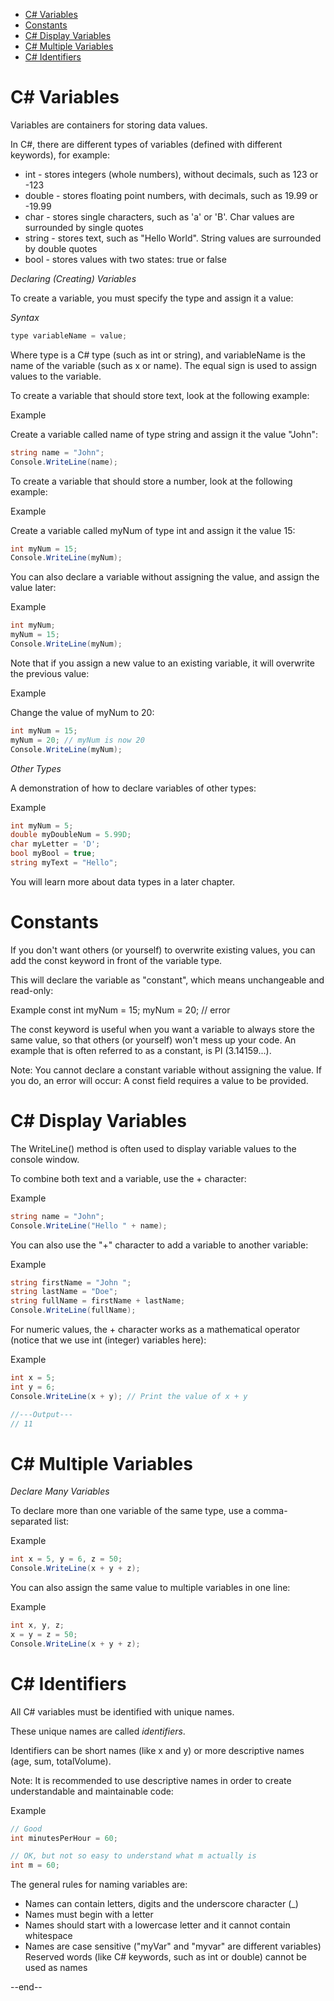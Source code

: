 
- [C# Variables](#c-variables)
- [Constants](#constants)
- [C# Display Variables](#c-display-variables)
- [C# Multiple Variables](#c-multiple-variables)
- [C# Identifiers](#c-identifiers)

# C# Variables

Variables are containers for storing data values.

In C#, there are different types of variables (defined with different keywords), for example:

- int - stores integers (whole numbers), without decimals, such as 123 or -123
- double - stores floating point numbers, with decimals, such as 19.99 or -19.99
- char - stores single characters, such as 'a' or 'B'. Char values are surrounded by single quotes
- string - stores text, such as "Hello World". String values are surrounded by double quotes
- bool - stores values with two states: true or false

*Declaring (Creating) Variables*

To create a variable, you must specify the type and assign it a value:

*Syntax*

```CS
type variableName = value;

```

Where type is a C# type (such as int or string), and variableName is the name of the variable (such as x or name). The equal sign is used to assign values to the variable.

To create a variable that should store text, look at the following example:

Example

Create a variable called name of type string and assign it the value "John":

```cs
string name = "John";
Console.WriteLine(name);

```

To create a variable that should store a number, look at the following example:

Example

Create a variable called myNum of type int and assign it the value 15:

```cs
int myNum = 15;
Console.WriteLine(myNum);

```

You can also declare a variable without assigning the value, and assign the value later:

Example

```cs
int myNum;
myNum = 15;
Console.WriteLine(myNum);

```

Note that if you assign a new value to an existing variable, it will overwrite the previous value:

Example

Change the value of myNum to 20:

```cs
int myNum = 15;
myNum = 20; // myNum is now 20
Console.WriteLine(myNum);

```

*Other Types*

A demonstration of how to declare variables of other types:

Example

```cs
int myNum = 5;
double myDoubleNum = 5.99D;
char myLetter = 'D';
bool myBool = true;
string myText = "Hello";

```

You will learn more about data types in a later chapter.

# Constants

If you don't want others (or yourself) to overwrite existing values, you can add the const keyword in front of the variable type.

This will declare the variable as "constant", which means unchangeable and read-only:

Example 
const int myNum = 15;
myNum = 20; // error

The const keyword is useful when you want a variable to always store the same value, so that others (or yourself) won't mess up your code. An example that is often referred to as a constant, is PI (3.14159...).

Note: You cannot declare a constant variable without assigning the value. If you do, an error will occur: A const field requires a value to be provided.

# C# Display Variables

The WriteLine() method is often used to display variable values to the console window.

To combine both text and a variable, use the + character:

Example

```cs
string name = "John";
Console.WriteLine("Hello " + name);

```

You can also use the "+" character to add a variable to another variable:

Example

```cs
string firstName = "John ";
string lastName = "Doe";
string fullName = firstName + lastName;
Console.WriteLine(fullName);

```

For numeric values, the + character works as a mathematical operator (notice that we use int (integer) variables here):

Example

```cs
int x = 5;
int y = 6;
Console.WriteLine(x + y); // Print the value of x + y

//---Output---
// 11
```

# C# Multiple Variables

*Declare Many Variables*

To declare more than one variable of the same type, use a comma-separated list:

Example 

```cs
int x = 5, y = 6, z = 50;
Console.WriteLine(x + y + z);

```

You can also assign the same value to multiple variables in one line:

Example

```cs
int x, y, z;
x = y = z = 50;
Console.WriteLine(x + y + z);

```

# C# Identifiers

All C# variables must be identified with unique names.

These unique names are called *identifiers*.

Identifiers can be short names (like x and y) or more descriptive names (age, sum, totalVolume).

Note: It is recommended to use descriptive names in order to create understandable and maintainable code:

Example

```cs
// Good
int minutesPerHour = 60;

// OK, but not so easy to understand what m actually is
int m = 60;

```

The general rules for naming variables are:

- Names can contain letters, digits and the underscore character (_)
- Names must begin with a letter
- Names should start with a lowercase letter and it cannot contain whitespace
- Names are case sensitive ("myVar" and "myvar" are different variables)
Reserved words (like C# keywords, such as int or double) cannot be used as names

--end--